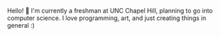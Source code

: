 Hello! :wave:
I'm currently a freshman at UNC Chapel Hill, planning to go into computer science.
I love programming, art, and just creating things in general :)
